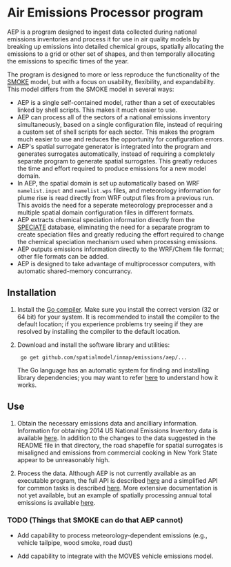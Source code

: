 # **A**ir **E**missions **P**rocessor program

AEP is a program designed to ingest data collected during national emissions inventories and process it for use in air quality models by breaking up emissions into detailed chemical groups, spatially allocating the emissions to a grid or other set of shapes, and then temporally allocating the emissions to specific times of the year.

The program is designed to more or less reproduce the functionality of the [SMOKE](http://www.cmascenter.org/smoke/) model, but with a focus on usability, flexibility, and expandability. This model differs from the SMOKE model in several ways:

* AEP is a single self-contained model, rather than a set of executables linked by shell scripts. This makes it much easier to use.
* AEP can process all of the sectors of a national emissions inventory simultaneously, based on a single configuration file, instead of requiring a custom set of shell scripts for each sector. This makes the program much easier to use and reduces the opportunity for configuration errors.
* AEP's spatial surrogate generator is integrated into the program and generates surrogates automatically, instead of requiring a completely separate program to generate spatial surrogates. This greatly reduces the time and effort required to produce emissions for a new model domain.
* In AEP, the spatial domain is set up automatically based on WRF `namelist.input` and `namelist.wps` files, and meteorology information for plume rise is read directly from WRF output files from a previous run. This avoids the need for a seperate meteorology preprocesser and a multiple spatial domain configuration files in different formats.
* AEP extracts chemical speciation information directly from the [SPECIATE](http://www.epa.gov/ttnchie1/software/speciate/) database, eliminating the need for a separate program to create speciation files and greatly reducing the effort required to change the chemical speciation mechanism used when processing emissions.
* AEP outputs emissions information directly to the WRF/Chem file format; other file formats can be added.
* AEP is designed to take advantage of multiprocessor computers, with automatic shared-memory concurrancy.

## Installation

1. Install the [Go compiler](http://golang.org/doc/install). Make sure you install the correct version (32 or 64 bit) for your system. It is recommended to install the compiler to the default location; if you experience problems try seeing if they are resolved by installing the compiler to the default location.

2. Download and install the software library and utilities:

		go get github.com/spatialmodel/inmap/emissions/aep/...
	The Go language has an automatic system for finding and installing library dependencies; you may want to refer [here](http://golang.org/doc/code.html) to understand how it works.

## Use

1. Obtain the necessary emissions data and ancilliary information. Information for obtaining 2014 US National Emissions Inventory data is available [here](/data/nei2014). In addition to the changes to the data suggested in the README file in that directory, the road shapefile for spatial surrogates is misaligned and emissions from commercial cooking in New York State appear to be unreasonably high.

2. Process the data. Although AEP is not currently available as an executable program, the full API is described [here](https://godoc.org/github.com/spatialmodel/inmap/emissions/aep) and a simplified API for common tasks is described [here](https://godoc.org/github.com/ctessum/spatialmodel/inmap/emissions/aeputil). More extensive documentation is not yet available, but an example of spatially processing annual total emissions is available [here](aeputil/scale_test.go).


### TODO (Things that SMOKE can do that AEP cannot)

* Add capability to process meteorology-dependent emissions (e.g., vehicle tailpipe, wood smoke, road dust)

* Add capability to integrate with the MOVES vehicle emissions model.
